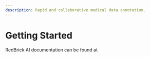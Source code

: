 ```yaml
---
description: Rapid and collaborative medical data annotation.
---
```


# Getting Started

RedBrick AI documentation can be found at [](https://docs.redbrickai.com)
